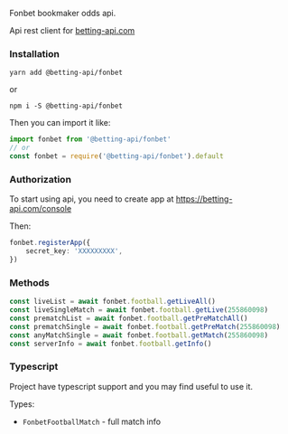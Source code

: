 Fonbet bookmaker odds api. 

Api rest client for [betting-api.com](https://betting-api.com)


### Installation

`yarn add @betting-api/fonbet`

or

`npm i -S @betting-api/fonbet`


Then you can import it like:

```typescript
import fonbet from '@betting-api/fonbet'
// or
const fonbet = require('@betting-api/fonbet').default
```


### Authorization

To start using api, you need to create app at 
https://betting-api.com/console

Then:

```typescript
fonbet.registerApp({
    secret_key: 'XXXXXXXXX',
})
```


### Methods

```typescript
const liveList = await fonbet.football.getLiveAll()
const liveSingleMatch = await fonbet.football.getLive(255860098)
const prematchList = await fonbet.football.getPreMatchAll()
const prematchSingle = await fonbet.football.getPreMatch(255860098)
const anyMatchSingle = await fonbet.football.getMatch(255860098)
const serverInfo = await fonbet.football.getInfo()
```



### Typescript

Project have typescript support and you may find useful to use it.

Types:
- `FonbetFootballMatch` - full match info
